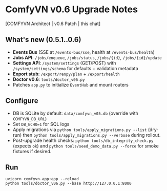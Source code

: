 
# ComfyVN v0.6 Upgrade Notes
[COMFYVN Architect | v0.6 Patch | this chat]

## What's new (0.5.1..0.6)
- **Events Bus** (SSE at `/events-bus/sse`, health at `/events-bus/health`)
- **Jobs API**: `/jobs/enqueue`, `/jobs/status`, `/jobs/{id}`, `/jobs/{id}/update`
- **Settings API**: `/system/settings` (GET/POST) with `/system/settings/schema` for defaults + validation metadata
- **Export stub**: `/export/renpy/plan` + `/export/health`
- **Doctor v0.6**: `tools/doctor_v06.py`
- Patches `app.py` to initialize `EventHub` and mount routers

## Configure
- DB is SQLite by default: `data/comfyvn_v05.db` (override with `COMFYVN_DB_URL`)
- Set `DB_ECHO=1` for SQL logs
- Apply migrations via `python tools/apply_migrations.py --list` (dry-run) then `python tools/apply_migrations.py --verbose` during rollout.
- Post-upgrade health checks: `python tools/db_integrity_check.py` (expects `ok`) and `python tools/seed_demo_data.py --force` for smoke fixtures if desired.

## Run
```
uvicorn comfyvn.app:app --reload
python tools/doctor_v06.py --base http://127.0.0.1:8000
```
